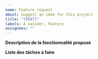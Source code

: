 ```yaml
---
name: Feature request
about: Suggest an idea for this project
title: "[FEAT]"
labels: A valider, Feature
assignees: ""
---
```


**Description de la fonctionnalité proposé**

<!-- Une description claire et concise de ce que vous voulez qu'il se passe. -->

**Liste des tâches à faire**

<!-- Une liste des tâches à faire pour implémenter la fonctionnalité. -->
